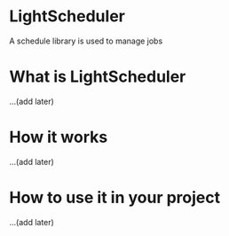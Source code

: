 # LightScheduler
A schedule library is used to manage jobs
# What is LightScheduler
...(add later)
# How it works
...(add later)
# How to use it in your project
...(add later)
